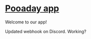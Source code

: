 # [Pooaday app](https://www.pooaday.com/)

Welcome to our app!

Updated webhook on Discord. Working?
